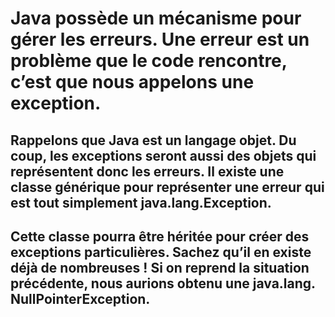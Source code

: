 <h1>Java possède un mécanisme pour gérer les erreurs. Une erreur est un problème que le code rencontre, c’est que nous appelons une exception. </h1>
<h2>Rappelons que Java est un langage objet. Du coup, les exceptions seront aussi des objets qui représentent donc les erreurs. Il existe une classe générique pour représenter une erreur qui est tout simplement java.lang.Exception.</h2> 

<h2>Cette classe pourra être héritée pour créer des exceptions particulières. Sachez qu’il en existe déjà de nombreuses ! Si on reprend la situation précédente, nous aurions obtenu une java.lang. NullPointerException.</h2>